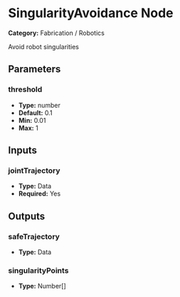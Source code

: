 
# SingularityAvoidance Node

**Category:** Fabrication / Robotics

Avoid robot singularities

## Parameters


### threshold
- **Type:** number
- **Default:** 0.1
- **Min:** 0.01
- **Max:** 1



## Inputs


### jointTrajectory
- **Type:** Data
- **Required:** Yes



## Outputs


### safeTrajectory
- **Type:** Data



### singularityPoints
- **Type:** Number[]




